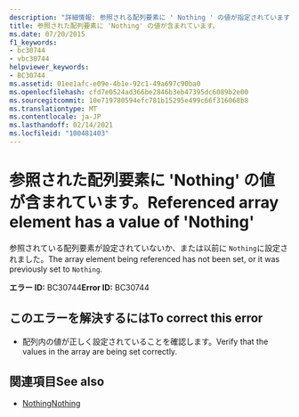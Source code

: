 ```yaml
---
description: "詳細情報: 参照される配列要素に ' Nothing ' の値が指定されています"
title: 参照された配列要素に 'Nothing' の値が含まれています。
ms.date: 07/20/2015
f1_keywords:
- bc30744
- vbc30744
helpviewer_keywords:
- BC30744
ms.assetid: 01ee1afc-e09e-4b1e-92c1-49a697c90ba0
ms.openlocfilehash: cfd7e0524ad366be2846b3eb47395dc6089b2e00
ms.sourcegitcommit: 10e719780594efc781b15295e499c66f316068b8
ms.translationtype: MT
ms.contentlocale: ja-JP
ms.lasthandoff: 02/14/2021
ms.locfileid: "100481403"
---
```

# <a name="referenced-array-element-has-a-value-of-nothing"></a><span data-ttu-id="caaf3-103">参照された配列要素に 'Nothing' の値が含まれています。</span><span class="sxs-lookup"><span data-stu-id="caaf3-103">Referenced array element has a value of 'Nothing'</span></span>

<span data-ttu-id="caaf3-104">参照されている配列要素が設定されていないか、または以前に `Nothing`に設定されました。</span><span class="sxs-lookup"><span data-stu-id="caaf3-104">The array element being referenced has not been set, or it was previously set to `Nothing`.</span></span>  
  
 <span data-ttu-id="caaf3-105">**エラー ID:** BC30744</span><span class="sxs-lookup"><span data-stu-id="caaf3-105">**Error ID:** BC30744</span></span>  
  
## <a name="to-correct-this-error"></a><span data-ttu-id="caaf3-106">このエラーを解決するには</span><span class="sxs-lookup"><span data-stu-id="caaf3-106">To correct this error</span></span>  
  
- <span data-ttu-id="caaf3-107">配列内の値が正しく設定されていることを確認します。</span><span class="sxs-lookup"><span data-stu-id="caaf3-107">Verify that the values in the array are being set correctly.</span></span>  
  
## <a name="see-also"></a><span data-ttu-id="caaf3-108">関連項目</span><span class="sxs-lookup"><span data-stu-id="caaf3-108">See also</span></span>

- [<span data-ttu-id="caaf3-109">Nothing</span><span class="sxs-lookup"><span data-stu-id="caaf3-109">Nothing</span></span>](../language-reference/nothing.md)
